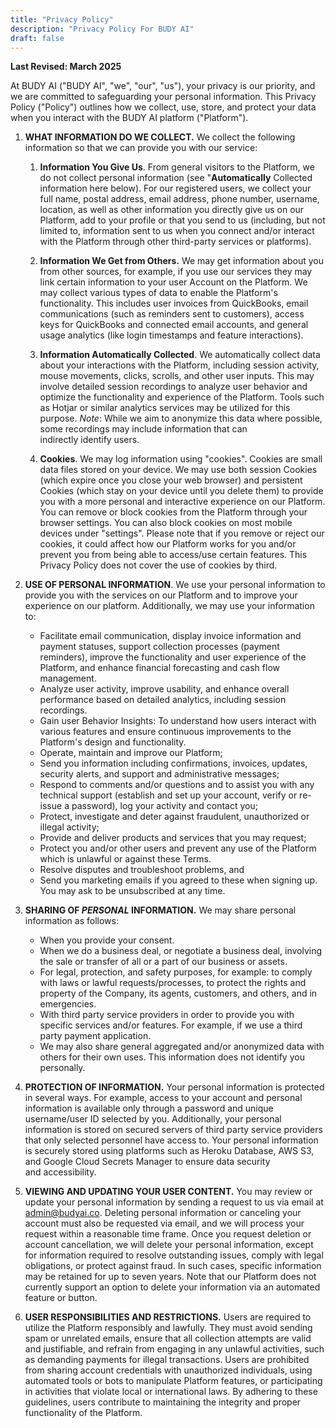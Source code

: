 ```yaml
---
title: "Privacy Policy"
description: "Privacy Policy For BUDY AI"
draft: false
---
```


**Last Revised: March 2025**

At BUDY AI ("BUDY AI", "we", "our", "us"), your privacy is our priority, and we are committed to safeguarding your personal information. This Privacy Policy ("Policy") outlines how we collect, use, store, and protect your data when you interact with the BUDY AI platform ("Platform").



1. **WHAT INFORMATION DO WE COLLECT.** We collect the following information so that we can provide you with our service:
    1. **Information You Give Us**. From general visitors to the Platform, we do not collect personal information (see "**Automatically** Collected information here below). For our registered users, we collect your full‎ name, postal address, email address, phone number, username, location, as well as other information you directly give us on our Platform, add to your profile or that you send to us (including, but not limited to, information sent to us when you connect and/or interact with the Platform through other third-party services or platforms). 
    2. **Information We Get from Others.** We may get information about you from other sources, for example, if you use our services they may link certain information to your user Account on the Platform. We may collect various types of data to enable the Platform's functionality. This includes user invoices from QuickBooks, email communications (such as reminders sent to customers), access keys for QuickBooks and connected email accounts, and general usage analytics (like login timestamps and feature interactions).  
    3. **Information Automatically Collected**. We automatically collect data about your interactions with the Platform, including session activity, mouse movements, clicks, scrolls, and other user inputs. This may involve detailed session recordings to analyze user behavior and optimize the functionality and experience of the Platform. Tools such as Hotjar or similar analytics services may be utilized for this purpose. _Note_: While we aim to anonymize this data where possible, some recordings may include information that can indirectly identify users.

    4. **Cookies**. We may log information using "cookies". Cookies are small data files stored on your device. We may use both session Cookies (which expire once you close your web browser) and persistent Cookies (which stay on your device until you delete them) to provide you with a more personal and interactive experience on our Platform.  You can remove or block cookies from the Platform through your browser settings. You can also block cookies on most mobile devices under "settings". Please note that if you remove or reject our cookies, it could affect how our Platform works for you and/or prevent you from being able to access/use certain features. This Privacy Policy does not cover the use of cookies by third. 
2. **USE OF PERSONAL INFORMATION**. We use your personal information to provide you with the services on our Platform and to improve your experience on our platform. Additionally, we may use your information to:
    * Facilitate email communication, display invoice information and payment statuses, support collection processes (payment reminders), improve the functionality and user experience of the Platform, and enhance financial forecasting and cash flow management.
    * Analyze user activity, improve usability, and enhance overall performance based on detailed analytics, including session recordings.
    * Gain user Behavior Insights: To understand how users interact with various features and ensure continuous improvements to the Platform's design and functionality.
    * Operate, maintain and improve our Platform; 
    * Send you information including confirmations, invoices, updates, security alerts, and support and administrative messages; 
    * Respond to comments and/or questions and to assist you with any technical support (establish and set up your account, verify or re-issue a password), log your activity and contact you;
    * Protect, investigate and deter against fraudulent, unauthorized or illegal activity;
    * Provide and deliver products and services that you may request;
    * Protect you and/or other users and prevent any use of the Platform which is unlawful or against these Terms.
    * Resolve disputes and troubleshoot problems, and
    * Send you marketing emails if you agreed to these when signing up. You may ask to be unsubscribed at any time.

3. **SHARING OF _PERSONAL_ INFORMATION.** We may share personal information as follows:
    * When you provide your consent.
    * When we do a business deal, or negotiate a business deal, involving the sale or transfer of all or a part of our business or assets.
    * For legal, protection, and safety purposes, for example: to comply with laws or lawful requests/processes, to protect the rights and property of the Company, its agents, customers, and others, and in emergencies. 
    * With third party service providers in order to provide you with specific services and/or features. For example, if we use a third party payment application. 
    * We may also share general aggregated and/or anonymized data with others for their own uses. This information does not identify you personally. 
4. **PROTECTION OF INFORMATION.** Your personal information is protected in several ways. For example, access to your account and personal information is available only through a password and unique username/user ID selected by you. Additionally, your personal information is stored on secured servers of third party service providers that only selected personnel have access to. Your personal information is securely stored using platforms such as Heroku Database, AWS S3, and Google Cloud Secrets Manager to ensure data security and accessibility.
5. **VIEWING AND UPDATING YOUR USER CONTENT.** You may review or update your personal information by sending a request to us via email at admin@budyai.co. Deleting personal information or canceling your account must also be requested via email, and we will process your request within a reasonable time frame. Once you request deletion or account cancellation, we will delete your personal information, except for information required to resolve outstanding issues, comply with legal obligations, or protect against fraud. In such cases, specific information may be retained for up to seven years. Note that our Platform does not currently support an option to delete your information via an automated feature or button.
6. **USER RESPONSIBILITIES AND RESTRICTIONS.** Users are required to utilize the Platform responsibly and lawfully. They must avoid sending spam or unrelated emails, ensure that all collection attempts are valid and justifiable, and refrain from engaging in any unlawful activities, such as demanding payments for illegal transactions. Users are prohibited from sharing account credentials with unauthorized individuals, using automated tools or bots to manipulate Platform features, or participating in activities that violate local or international laws. By adhering to these guidelines, users contribute to maintaining the integrity and proper functionality of the Platform.
